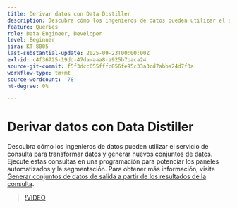 ```yaml
---
title: Derivar datos con Data Distiller
description: Descubra cómo los ingenieros de datos pueden utilizar el servicio de consulta para transformar datos y generar nuevos conjuntos de datos. Ejecute estas consultas en una programación para potenciar los paneles automatizados y la segmentación.
feature: Queries
role: Data Engineer, Developer
level: Beginner
jira: KT-8005
last-substantial-update: 2025-09-23T00:00:00Z
exl-id: c4f36725-19dd-47da-aaa8-a925b7baca24
source-git-commit: f5f3dcc655fffc056fe95c33a3cd7abba24d7f3a
workflow-type: tm+mt
source-wordcount: '78'
ht-degree: 0%

---
```


# Derivar datos con Data Distiller

Descubra cómo los ingenieros de datos pueden utilizar el servicio de consulta para transformar datos y generar nuevos conjuntos de datos. Ejecute estas consultas en una programación para potenciar los paneles automatizados y la segmentación. Para obtener más información, visite [Generar conjuntos de datos de salida a partir de los resultados de la consulta](https://experienceleague.adobe.com/es/docs/experience-platform/query/ui/create-datasets).

>[!VIDEO](https://video.tv.adobe.com/v/3414066?learn=on&enablevpops&captions=spa)
